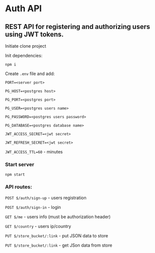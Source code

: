 # Auth API

## REST API for registering and authorizing users using JWT tokens.

Initiate clone project

Init dependencies:

`npm i`

Create `.env` file and add:

`PORT=<server port>`

`PG_HOST=<postgres host>`

`PG_PORT=<postgres port>`

`PG_USER=<postgres users name>`

`PG_PASSWORD=<postgres users password>`

`PG_DATABASE=<postgres database name>`

`JWT_ACCESS_SECRET=<jwt secret>`

`JWT_REFRESH_SECRET=<jwt secret>`

`JWT_ACCESS_TTL=60` - minutes

### Start server

`npm start`

### API routes:

`POST $/auth/sign-up` - users registration

`POST $/auth/sign-in` - login

`GET $/me` - users info (must be authorization header)

`GET $/country` - users ip/country

`PUT $/store_bucket/:link` - put JSON data to store

`PUT $/store_bucket/:link` - get JSon data from store
